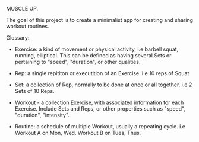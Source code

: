 MUSCLE UP.

The goal of this project is to create a minimalist app for creating and sharing workout routines.

Glossary:

- Exercise: a kind of movement or physical activity, i.e barbell squat, running, elliptical. This can be defined as having several Sets or pertaining to "speed", "duration", or other qualities. 

- Rep: a single repititon or executition of an Exercise. i.e 10 reps of Squat 

- Set:  a collection of Rep, normally to be done at once or all together. i.e 2 Sets of 10 Reps. 

- Workout - a collection Exercise, with associated information for each Exercise. Include Sets and Reps, or other properties such as "speed", "duration", "intensity".

- Routine: a schedule of multiple Workout, usually a repeating cycle. i.e Workout A on Mon, Wed. Workout B on Tues, Thus.

